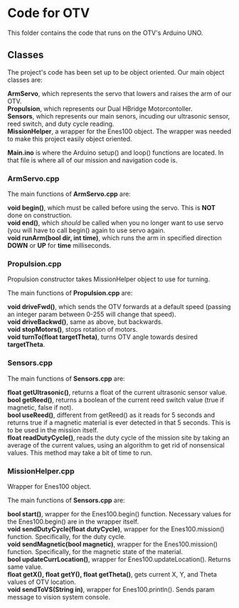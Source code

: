 # Code for OTV  

This folder contains the code that runs on the OTV's Arduino UNO.  

## Classes  

The project's code has been set up to be object oriented. Our main object classes are:  

**ArmServo**, which represents the servo that lowers and raises the arm of our OTV.  
**Propulsion**, which represents our Dual HBridge Motorcontoller.  
**Sensors**, which represents our main senors, incuding our ultrasonic sensor, reed switch, and duty cycle reading.  
**MissionHelper**, a wrapper for the Enes100 object. The wrapper was needed to make this project easily object oriented.  

**Main.ino** is where the Arduino setup() and loop() functions are located. In that file is where all of our mission and navigation code is.

### ArmServo.cpp  

The main functions of **ArmServo.cpp** are:  

**void begin()**, which must be called before using the servo. This is **NOT** done on construction.  
**void end()**, which *should* be called when you no longer want to use servo (you will have to call begin() again to use servo again.  
**void runArm(bool dir, int time)**, which runs the arm in specified direction **DOWN** or **UP** for **time** milliseconds.  

### Propulsion.cpp  

Propulsion constructor takes MissionHelper object to use for turning.  

The main functions of **Propulsion.cpp** are:  

**void driveFwd()**, which sends the OTV forwards at a default speed (passing an integer param between 0-255 will change that speed).  
**void driveBackwd()**, same as above, but backwards.  
**void stopMotors()**, stops rotation of motors.  
**void turnTo(float targetTheta)**, turns OTV angle towards desired **targetTheta**.  

### Sensors.cpp  

The main functions of **Sensors.cpp** are:  

**float getUltrasonic()**, returns a float of the current ultrasonic sensor value.  
**bool getReed()**, returns a boolean of the current reed switch value (true if magnetic, false if not).  
**bool useReed()**, different from getReed() as it reads for 5 seconds and returns true if a magnetic material is ever detected in that 5 seconds. This is to be used in the mission itself.  
**float readDutyCycle()**, reads the duty cycle of the mission site by taking an average of the current values, using an algorithm to get rid of nonsensical values. This method may take a bit of time to run.   

### MissionHelper.cpp  

Wrapper for Enes100 object.  

The main functions of **Sensors.cpp** are:  

**bool start()**, wrapper for the Enes100.begin() function. Necessary values for the Enes100.begin() are in the wrapper itself.  
**void sendDutyCycle(float dutyCycle)**, wrapper for the Enes100.mission() function. Specifically, for the duty cycle.  
**void sendMagnetic(bool magnetic)**, wrapper for the Enes100.mission() function. Specifically, for the magnetic state of the material.  
**bool updateCurrLocation()**, wrapper for Enes100.updateLocation(). Returns same value.  
**float getX(), float getY(), float getTheta()**, gets current X, Y, and Theta values of OTV location.  
**void sendToVS(String in)**, wrapper for Enes100.println(). Sends param message to vision system console.  
